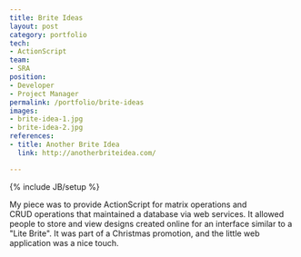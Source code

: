 ```yaml
---
title: Brite Ideas
layout: post
category: portfolio
tech:
- ActionScript
team:
- SRA
position:
- Developer
- Project Manager
permalink: /portfolio/brite-ideas
images:
- brite-idea-1.jpg
- brite-idea-2.jpg
references:
- title: Another Brite Idea
  link: http://anotherbriteidea.com/

---
```

{% include JB/setup %}
<div id="node-44" class="node node-portfolio node-promoted">
  <div class="content clearfix">
    <div class="field field-name-body field-type-text-with-summary field-label-hidden"><div class="field-items"><div class="field-item even"><p>My piece was to provide ActionScript for matrix operations and CRUD operations that maintained a database via web services. It allowed people to store and view designs created online for an interface similar to a "Lite Brite". It was part of a Christmas promotion, and the little web application was a nice touch.</p>
</div></div></div>  </div>
</div>

